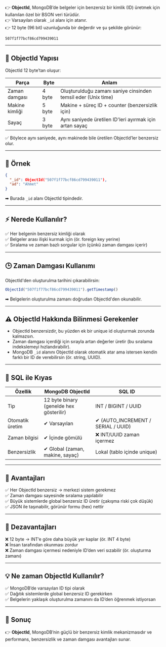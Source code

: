 
👉 **ObjectId**, MongoDB’de belgeler için benzersiz bir kimlik (ID) üretmek için kullanılan özel bir BSON veri türüdür.  
👉 Varsayılan olarak `_id` alanı için atanır.  
👉 12 byte (96 bit) uzunluğunda bir değerdir ve şu şekilde görünür:

```text
507f1f77bcf86cd799439011
```

---

## 🌟 **ObjectId Yapısı**

ObjectId 12 byte’tan oluşur:

|Parça|Byte|Anlam|
|---|---|---|
|Zaman damgası|4 byte|Oluşturulduğu zamanı saniye cinsinden temsil eder (Unix time)|
|Makine kimliği|5 byte|Makine + süreç ID + counter (benzersizlik için)|
|Sayaç|3 byte|Aynı saniyede üretilen ID'leri ayırmak için artan sayaç|

✅ Böylece aynı saniyede, aynı makinede bile üretilen ObjectId’ler benzersiz olur.

---

## 📝 **Örnek**

```json
{
  "_id": ObjectId("507f1f77bcf86cd799439011"),
  "ad": "Ahmet"
}
```

➡ Burada `_id` alanı ObjectId tipindedir.

---

## ⚡ **Nerede Kullanılır?**

✅ Her belgenin benzersiz kimliği olarak  
✅ Belgeler arası ilişki kurmak için (ör. foreign key yerine)  
✅ Sıralama ve zaman bazlı sorgular için (çünkü zaman damgası içerir)

---

## 🕒 **Zaman Damgası Kullanımı**

ObjectId'den oluşturulma tarihini çıkarabilirsin:

```js
ObjectId("507f1f77bcf86cd799439011").getTimestamp()
```

➡ Belgelerin oluşturulma zamanı doğrudan ObjectId'den okunabilir.

---

## ⚠️ **ObjectId Hakkında Bilinmesi Gerekenler**

- ObjectId benzersizdir, bu yüzden ek bir unique id oluşturmak zorunda kalmazsın.
- Zaman damgası içerdiği için sırayla artan değerler üretir (bu sıralama indekslemeyi hızlandırabilir).
- MongoDB `_id` alanını ObjectId olarak otomatik atar ama istersen kendin farklı bir ID de verebilirsin (ör. string, UUID).

---

## 🌟 **SQL ile Kıyas**

|Özellik|MongoDB ObjectId|SQL ID|
|---|---|---|
|Tip|12 byte binary (genelde hex gösterilir)|INT / BIGINT / UUID|
|Otomatik üretim|✔ Varsayılan|✔ (AUTO_INCREMENT / SERIAL / UUID)|
|Zaman bilgisi|✔ İçinde gömülü|❌ INT/UUID zaman içermez|
|Benzersizlik|✔ Global (zaman, makine, sayaç)|Lokal (tablo içinde unique)|

---

## 🌟 **Avantajları**

✅ Her ObjectId benzersiz → merkezi sistem gerekmez  
✅ Zaman damgası sayesinde sıralama yapılabilir  
✅ Büyük sistemlerde global benzersiz ID üretir (çakışma riski çok düşük)  
✅ JSON ile taşınabilir, görünür formu (hex) nettir

---

## 🚩 **Dezavantajları**

❌ 12 byte → INT’e göre daha büyük yer kaplar (ör. INT 4 byte)  
❌ İnsan tarafından okunması zordur  
❌ Zaman damgası içermesi nedeniyle ID’den veri sızabilir (ör. oluşturma zamanı)

---

## 💡 **Ne zaman ObjectId Kullanılır?**

✅ MongoDB’de varsayılan ID tipi olarak  
✅ Dağıtık sistemlerde global benzersiz ID gerekirken  
✅ Belgelerin yaklaşık oluşturulma zamanını da ID’den öğrenmek istiyorsan

---

## 🎯 **Sonuç**

👉 **ObjectId**, MongoDB’nin güçlü bir benzersiz kimlik mekanizmasıdır ve performans, benzersizlik ve zaman damgası avantajları sunar.